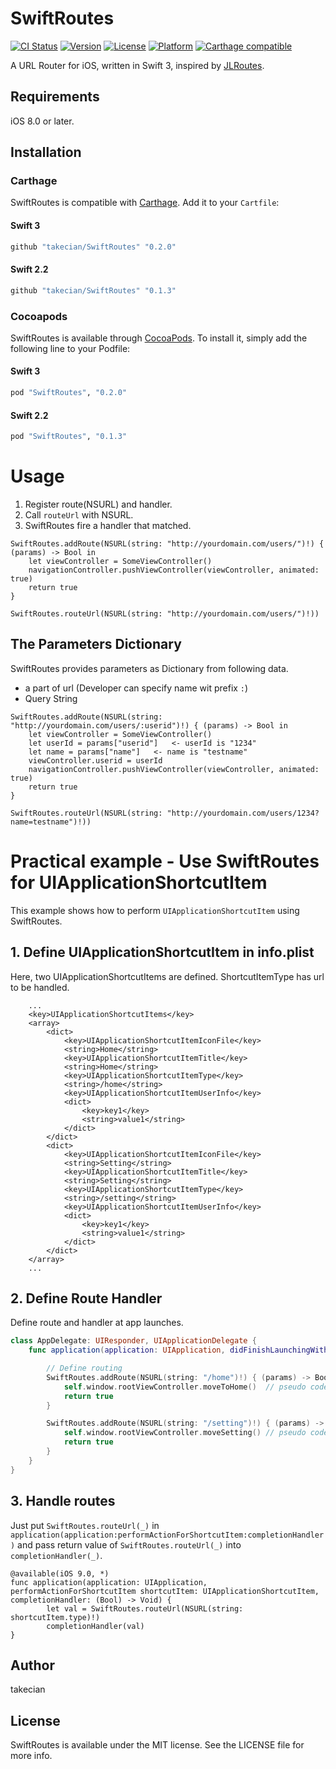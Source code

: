 # SwiftRoutes

[![CI Status](http://img.shields.io/travis/takecian/SwiftRoutes.svg?style=flat)](https://travis-ci.org/takecian/SwiftRoutes)
[![Version](https://img.shields.io/cocoapods/v/SwiftRoutes.svg?style=flat)](http://cocoapods.org/pods/SwiftRoutes)
[![License](https://img.shields.io/cocoapods/l/SwiftRoutes.svg?style=flat)](http://cocoapods.org/pods/SwiftRoutes)
[![Platform](https://img.shields.io/cocoapods/p/SwiftRoutes.svg?style=flat)](http://cocoapods.org/pods/SwiftRoutes)
[![Carthage compatible](https://img.shields.io/badge/Carthage-compatible-4BC51D.svg?style=flat)](https://github.com/Carthage/Carthage)

A URL Router for iOS, written in Swift 3, inspired by  [JLRoutes](https://github.com/joeldev/JLRoutes).

## Requirements

iOS 8.0 or later.

## Installation

### Carthage

SwiftRoutes is compatible with [Carthage](https://github.com/Carthage/Carthage). Add it to your `Cartfile`:

#### Swift 3

```ruby
github "takecian/SwiftRoutes" "0.2.0"
```

#### Swift 2.2

```ruby
github "takecian/SwiftRoutes" "0.1.3"
```

### Cocoapods

SwiftRoutes is available through [CocoaPods](http://cocoapods.org). To install
it, simply add the following line to your Podfile:

#### Swift 3

```ruby
pod "SwiftRoutes", "0.2.0"
```

#### Swift 2.2

```ruby
pod "SwiftRoutes", "0.1.3"
```

# Usage

1. Register route(NSURL) and handler.
2. Call `routeUrl` with NSURL.
3. SwiftRoutes fire a handler that matched.

```
SwiftRoutes.addRoute(NSURL(string: "http://yourdomain.com/users/")!) { (params) -> Bool in
	let viewController = SomeViewController()
	navigationController.pushViewController(viewController, animated: true)
    return true
}

SwiftRoutes.routeUrl(NSURL(string: "http://yourdomain.com/users/")!))
```

## The Parameters Dictionary

SwiftRoutes provides parameters as Dictionary from following data.

- a part of url (Developer can specify name wit prefix `:`)
- Query String

```
SwiftRoutes.addRoute(NSURL(string: "http://yourdomain.com/users/:userid")!) { (params) -> Bool in
	let viewController = SomeViewController()
	let userId = params["userid"]   <- userId is "1234"
	let name = params["name"]   <- name is "testname"
	viewController.userid = userId
	navigationController.pushViewController(viewController, animated: true)
    return true
}

SwiftRoutes.routeUrl(NSURL(string: "http://yourdomain.com/users/1234?name=testname")!))
```

# Practical example - Use SwiftRoutes for UIApplicationShortcutItem

This example shows how to perform `UIApplicationShortcutItem` using SwiftRoutes.

## 1. Define UIApplicationShortcutItem in info.plist

Here, two UIApplicationShortcutItems are defined. ShortcutItemType has url to be handled.

```
	...
	<key>UIApplicationShortcutItems</key>
	<array>
		<dict>
			<key>UIApplicationShortcutItemIconFile</key>
			<string>Home</string>
			<key>UIApplicationShortcutItemTitle</key>
			<string>Home</string>
			<key>UIApplicationShortcutItemType</key>
			<string>/home</string>
			<key>UIApplicationShortcutItemUserInfo</key>
			<dict>
				<key>key1</key>
				<string>value1</string>
			</dict>
		</dict>
		<dict>
			<key>UIApplicationShortcutItemIconFile</key>
			<string>Setting</string>
			<key>UIApplicationShortcutItemTitle</key>
			<string>Setting</string>
			<key>UIApplicationShortcutItemType</key>
			<string>/setting</string>
			<key>UIApplicationShortcutItemUserInfo</key>
			<dict>
				<key>key1</key>
				<string>value1</string>
			</dict>
		</dict>
	</array>
	...
```

## 2. Define Route Handler

Define route and handler at app launches.

```AppDelegate.swift
class AppDelegate: UIResponder, UIApplicationDelegate {
    func application(application: UIApplication, didFinishLaunchingWithOptions launchOptions: [NSObject: AnyObject]?) -> Bool {

    	// Define routing
 		SwiftRoutes.addRoute(NSURL(string: "/home")!) { (params) -> Bool in
            self.window.rootViewController.moveToHome()  // pseudo code
            return true
        }

        SwiftRoutes.addRoute(NSURL(string: "/setting")!) { (params) -> Bool in
            self.window.rootViewController.moveSetting() // pseudo code
            return true
        }
    }
}
```

## 3. Handle routes

Just put `SwiftRoutes.routeUrl(_)` in `application(application:performActionForShortcutItem:completionHandler)` and pass return value of `SwiftRoutes.routeUrl(_)` into `completionHandler(_)`.

```
@available(iOS 9.0, *)
func application(application: UIApplication, performActionForShortcutItem shortcutItem: UIApplicationShortcutItem, completionHandler: (Bool) -> Void) {
        let val = SwiftRoutes.routeUrl(NSURL(string: shortcutItem.type)!)
        completionHandler(val)
}
```

## Author

takecian

## License

SwiftRoutes is available under the MIT license. See the LICENSE file for more info.

